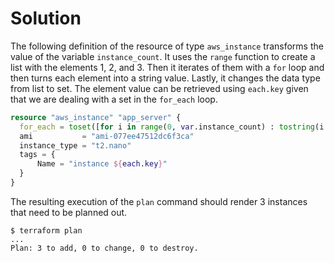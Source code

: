 # Solution

The following definition of the resource of type `aws_instance` transforms the value of the variable `instance_count`. It uses the `range` function to create a list with the elements 1, 2, and 3. Then it iterates of them with a `for` loop and then turns each element into a string value. Lastly, it changes the data type from list to set. The element value can be retrieved using `each.key` given that we are dealing with a set in the `for_each` loop.

```terraform
resource "aws_instance" "app_server" {
  for_each = toset([for i in range(0, var.instance_count) : tostring(i + 1)])
  ami           = "ami-077ee47512dc6f3ca"
  instance_type = "t2.nano"
  tags = {
      Name = "instance ${each.key}"
  }
}
```

The resulting execution of the `plan` command should render 3 instances that need to be planned out.

```
$ terraform plan
...
Plan: 3 to add, 0 to change, 0 to destroy.
```